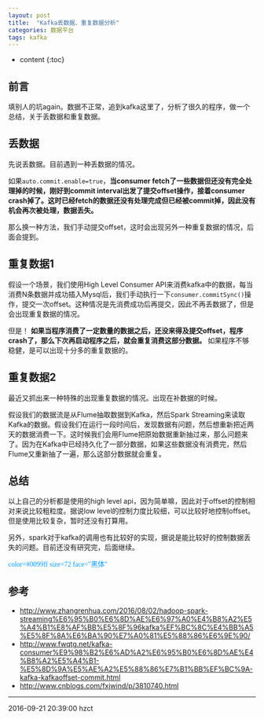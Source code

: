 ```yaml
---
layout: post
title:  "Kafka丢数据、重复数据分析"
categories: 数据平台
tags: kafka
---
```


* content
{:toc}

## 前言

填别人的坑again。数据不正常，追到kafka这里了，分析了很久的程序，做一个总结，关于丢数据和重复数据。




## 丢数据

先说丢数据。目前遇到一种丢数据的情况。

如果`auto.commit.enable=true`，**当consumer fetch了一些数据但还没有完全处理掉的时候，刚好到commit interval出发了提交offset操作，接着consumer crash掉了。这时已经fetch的数据还没有处理完成但已经被commit掉，因此没有机会再次被处理，数据丢失。**

那么换一种方法，我们手动提交offset，这时会出现另外一种重复数据的情况，后面会提到。


## 重复数据1

假设一个场景，我们使用High Level Consumer API来消费kafka中的数据，每当消费N条数据并成功插入Mysql后，我们手动执行一下`consumer.commitSync()`操作，提交一次offset。这种情况是先消费成功后再提交，因此不再丢数据了，但是会出现重复数据的情况。

但是！ **如果当程序消费了一定数量的数据之后，还没来得及提交offset，程序crash了，那么下次再启动程序之后，就会重复消费这部分数据。** 如果程序不够稳健，是可以出现十分多的重复数据的。

## 重复数据2

最近又抓出来一种特殊的出现重复数据的情况。出现在补数据的时候。

假设我们的数据流是从Flume抽取数据到Kafka，然后Spark Streaming来读取Kafka的数据。假设我们在运行一段时间后，发现数据有问题，然后想重新把近两天的数据消费一下。这时候我们会用Flume把原始数据重新抽过来，那么问题来了。因为在Kafka中已经持久化了一部分数据，如果这些数据没有消费完，然后Flume又重新抽了一遍，那么这部分数据就会重复。


## 总结

以上自己的分析都是使用的high level api，因为简单嘛，因此对于offset的控制相对来说比较粗粒度。据说low level的控制力度比较细，可以比较好地控制offset。但是使用比较复杂，暂时还没有打算用。

另外，spark对于kafka的调用也有比较好的实现，据说是能比较好的控制数据丢失的问题。目前还没有研究完，后面继续。

<font color=#0099ff face="黑体">color=#0099ff size=72 face="黑体"</font>

## 参考

- http://www.zhangrenhua.com/2016/08/02/hadoop-spark-streaming%E6%95%B0%E6%8D%AE%E6%97%A0%E4%B8%A2%E5%A4%B1%E8%AF%BB%E5%8F%96kafka%EF%BC%8C%E4%BB%A5%E5%8F%8A%E6%BA%90%E7%A0%81%E5%88%86%E6%9E%90/
- http://www.fwqtg.net/kafka-consumer%E9%98%B2%E6%AD%A2%E6%95%B0%E6%8D%AE%E4%B8%A2%E5%A4%B1-%E5%8D%9A%E5%AE%A2%E5%88%86%E7%B1%BB%EF%BC%9A-kafka-kafkaoffset-commit.html
- http://www.cnblogs.com/fxjwind/p/3810740.html

***
2016-09-21 20:39:00 hzct
